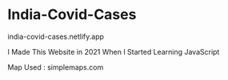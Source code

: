 # India-Covid-Cases

india-covid-cases.netlify.app


I Made This Website in 2021 When I Started Learning JavaScript

Map Used : simplemaps.com
